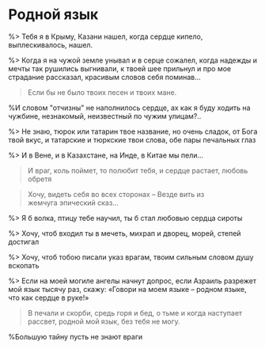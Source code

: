 # Родной язык 

%> Тебя я в Крыму, Казани нашел, когда сердце кипело, выплескивалось, нашел.

%> Когда я на чужой земле унывал и в серце сожалел, когда надежды и мечты так рушились выгнивали, к твоей шее прильнул и про мое страдание рассказал, красивым словов себя поминав…

> Если бы не было твоих песен и твоих мане.

%И словом "отчизны" не наполнилось сердце, ах как я буду ходить на чужбине, незнакомый, неизвестный по чужим улицам?..

%> Не знаю, тюрок или татарин твое название, но очень сладок, от Бога твой вкус, и татарские и тюркские твои слова, обе пары печальных глаз

%> И в Вене, и в Казахстане, на Инде, в Китае мы пели...

> И враг, коль поймет, то полюбит тебя, и сердце растает, любовь обретя

> Хочу, видеть себя во всех сторонах –
Везде вить из жемчуга эпический сказ…

%> Я б волка, птицу тебе научил, ты б стал любовью сердца сироты

%> Хочу, чтоб входил ты в мечеть, михрап и дворец, морей, степей достигал

%> Хочу, чтоб тобою писали указ врагам, твоим сильным словом душу вскопать

%> Если на моей могиле ангелы начнут допрос, если Азраиль разрежет мой язык тысячу раз, скажу: «Говори на моем языке – родном языке, что как сердце в руке!»

> В печали и скорби, средь горя и бед, о тьме и когда наступает рассвет, родной мой язык, без тебя не могу.

%Большую тайну пусть не знают враги
